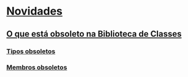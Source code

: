 # [Novidades](index.md)
## [O que está obsoleto na Biblioteca de Classes](whats-obsolete.md)
### [Tipos obsoletos](obsolete-types.md)
### [Membros obsoletos](obsolete-members.md)
